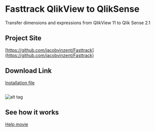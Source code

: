 # Fasttrack QlikView to QlikSense
Transfer dimensions and expressions from QlikView 11 to Qlik Sense 2.1 

## Project Site
[https://github.com/jacobvinzent/Fasttrack](https://github.com/jacobvinzent/Fasttrack)

## Download Link
[Installation file](https://github.com/jacobvinzent/Fasttrack/blob/master/setup.exe[/url])



## 
![alt tag](https://github.com/jacobvinzent/Fasttrack/blob/master/theme.png)

## See how it works
[Help movie](https://github.com/jacobvinzent/Fasttrack/blob/version-2-1-1/ftdemo.mp4[/url])
